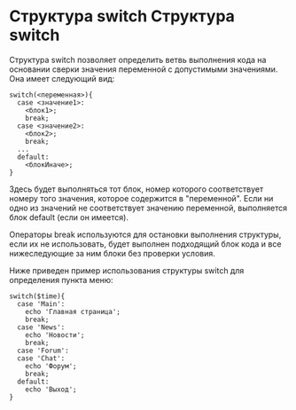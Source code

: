 Структура switch
Структура switch
================

Структура switch позволяет определить ветвь выполнения кода на основании сверки значения переменной с допустимыми значениями. Она имеет следующий вид:

    switch(<переменная>){
      case <значение1>:
        <блок1>;
        break;
      case <значение2>:
        <блок2>;
        break;
      ...
      default:
        <блокИначе>;
    }

Здесь будет выполняться тот блок, номер которого соответствует номеру того значения, которое содержится в "переменной". Если ни одно из значений не соответствует значению переменной, выполняется блок default (если он имеется).

Операторы break используются для остановки выполнения структуры, если их не использовать, будет выполнен подходящий блок кода и все нижеследующие за ним блоки без проверки условия.

Ниже приведен пример использования структуры switch для определения пункта меню:

    switch($time){
      case 'Main':
        echo 'Главная страница';
        break;
      case 'News':
        echo 'Новости';
        break;
      case 'Forum':
      case 'Chat':
        echo 'Форум';
        break;
      default:
        echo 'Выход';
    }
